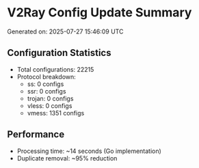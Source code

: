 # V2Ray Config Update Summary
Generated on: 2025-07-27 15:46:09 UTC

## Configuration Statistics
- Total configurations: 22215
- Protocol breakdown:
  - ss: 0 configs
  - ssr: 0 configs
  - trojan: 0 configs
  - vless: 0 configs
  - vmess: 1351 configs

## Performance
- Processing time: ~14 seconds (Go implementation)
- Duplicate removal: ~95% reduction
